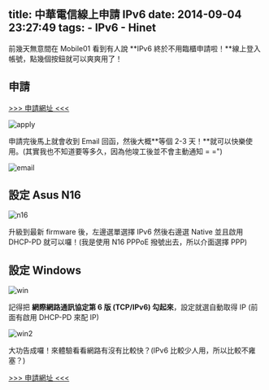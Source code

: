 title: 中華電信線上申請 IPv6
date: 2014-09-04 23:27:49
tags:
	- IPv6
	- Hinet
---

前幾天無意間在 Mobile01 看到有人說 **IPv6 終於不用臨櫃申請啦！**線上登入帳號，點幾個按鈕就可以爽爽用了！

<!-- more -->

## 申請

[>>> 申請網址 <<<](https://123.cht.com.tw/eCAS/B8W)

![apply](https://cloud.githubusercontent.com/assets/690703/4151714/6e87ce60-3448-11e4-9662-d9bedf33a476.png)

申請完後馬上就會收到 Email 回函，然後大概**等個 2-3 天！**就可以快樂使用。(其實我也不知道要等多久，因為他竣工後並不會主動通知 = =")

![email](https://cloud.githubusercontent.com/assets/690703/4151739/b0c7b8e4-3448-11e4-90d4-d641663eccd6.png)

## 設定 Asus N16

![n16](https://cloud.githubusercontent.com/assets/690703/4151781/14f45124-3449-11e4-8f21-f08559831d0a.png)

升級到最新 firmware 後，左邊選單選擇 IPv6 然後右邊選 Native 並且啟用 DHCP-PD 就可以囉！(我是使用 N16 PPPoE 撥號出去，所以介面選擇 PPP)

## 設定 Windows

![win](https://cloud.githubusercontent.com/assets/690703/4151804/634c3576-3449-11e4-92e4-622d02a55d08.png)

記得把 **網際網路通訊協定第 6 版 (TCP/IPv6) 勾起來**，設定就選自動取得 IP (前面有啟用 DHCP-PD 來配 IP)

![win2](https://cloud.githubusercontent.com/assets/690703/4151853/befdf77e-3449-11e4-98b8-e20141afc410.png)

大功告成囉！來體驗看看網路有沒有比較快？(IPv6 比較少人用，所以比較不雍塞？)

[>>> 申請網址 <<<](https://123.cht.com.tw/eCAS/B8W)

